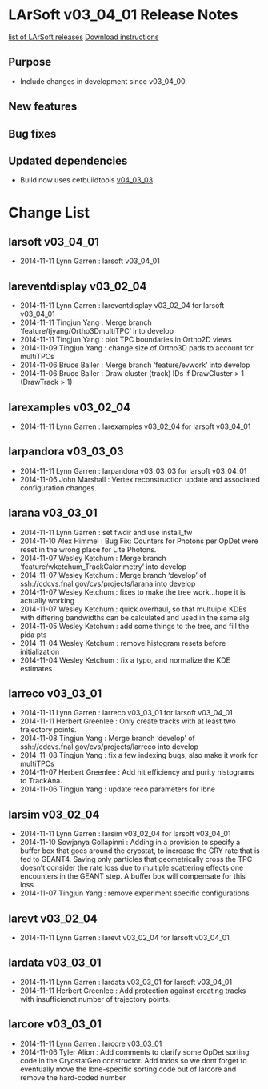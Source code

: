 LArSoft v03_04_01 Release Notes
======================================================================

[list of LArSoft releases](LArSoft_release_list)
[Download instructions](http://scisoft.fnal.gov/scisoft/projects/larsoft/v03_04_01/larsoft-v03_04_01.html)

Purpose
--------------------

-   Include changes in development since v03_04_00.

New features
------------------------------

Bug fixes
------------------------

Updated dependencies
----------------------------------------------

-   Build now uses cetbuildtools [v04_03_03](https://cdcvs.fnal.gov/redmine/projects/cetbuildtools/wiki/Release_Notes)

Change List
============================

larsoft v03_04_01
------------------------------------------

-   2014-11-11 Lynn Garren : larsoft v03_04_01

lareventdisplay v03_02_04
----------------------------------------------------------

-   2014-11-11 Lynn Garren : lareventdisplay v03_02_04 for larsoft v03_04_01
-   2014-11-11 Tingjun Yang : Merge branch ‘feature/tjyang/Ortho3DmultiTPC’ into develop
-   2014-11-11 Tingjun Yang : plot TPC boundaries in Ortho2D views
-   2014-11-09 Tingjun Yang : change size of Ortho3D pads to account for multiTPCs
-   2014-11-06 Bruce Baller : Merge branch ‘feature/evwork’ into develop
-   2014-11-06 Bruce Baller : Draw cluster (track) IDs if DrawCluster \> 1 (DrawTrack \> 1)

larexamples v03_02_04
--------------------------------------------------

-   2014-11-11 Lynn Garren : larexamples v03_02_04 for larsoft v03_04_01

larpandora v03_03_03
------------------------------------------------

-   2014-11-11 Lynn Garren : larpandora v03_03_03 for larsoft v03_04_01
-   2014-11-06 John Marshall : Vertex reconstruction update and associated configuration changes.

larana v03_03_01
----------------------------------------

-   2014-11-11 Lynn Garren : set fwdir and use install_fw
-   2014-11-10 Alex Himmel : Bug Fix: Counters for Photons per OpDet were reset in the wrong place for Lite Photons.
-   2014-11-07 Wesley Ketchum : Merge branch ‘feature/wketchum_TrackCalorimetry’ into develop
-   2014-11-07 Wesley Ketchum : Merge branch ‘develop’ of ssh://cdcvs.fnal.gov/cvs/projects/larana into develop
-   2014-11-07 Wesley Ketchum : fixes to make the tree work…hope it is actually working
-   2014-11-07 Wesley Ketchum : quick overhaul, so that multuiple KDEs with differing bandwidths can be calculated and used in the same alg
-   2014-11-05 Wesley Ketchum : add some things to the tree, and fill the pida pts
-   2014-11-04 Wesley Ketchum : remove histogram resets before initialization
-   2014-11-04 Wesley Ketchum : fix a typo, and normalize the KDE estimates

larreco v03_03_01
------------------------------------------

-   2014-11-11 Lynn Garren : larreco v03_03_01 for larsoft v03_04_01
-   2014-11-11 Herbert Greenlee : Only create tracks with at least two trajectory points.
-   2014-11-08 Tingjun Yang : Merge branch ‘develop’ of ssh://cdcvs.fnal.gov/cvs/projects/larreco into develop
-   2014-11-08 Tingjun Yang : fix a few indexing bugs, also make it work for multiTPCs
-   2014-11-07 Herbert Greenlee : Add hit efficiency and purity histograms to TrackAna.
-   2014-11-06 Tingjun Yang : update reco parameters for lbne

larsim v03_02_04
----------------------------------------

-   2014-11-11 Lynn Garren : larsim v03_02_04 for larsoft v03_04_01
-   2014-11-10 Sowjanya Gollapinni : Adding in a provision to specify a buffer box that goes around the cryostat, to increase the CRY rate that is fed to GEANT4. Saving only particles that geometrically cross the TPC doesn’t consider the rate loss due to multiple scattering effects one encounters in the GEANT step. A buffer box will compensate for this loss
-   2014-11-07 Tingjun Yang : remove experiment specific configurations

larevt v03_02_04
----------------------------------------

-   2014-11-11 Lynn Garren : larevt v03_02_04 for larsoft v03_04_01

lardata v03_03_01
------------------------------------------

-   2014-11-11 Lynn Garren : lardata v03_03_01 for larsoft v03_04_01
-   2014-11-11 Herbert Greenlee : Add protection against creating tracks with insufficienct number of trajectory points.

larcore v03_03_01
------------------------------------------

-   2014-11-11 Lynn Garren : larcore v03_03_01
-   2014-11-06 Tyler Alion : Add comments to clarify some OpDet sorting code in the CryostatGeo constructor. Add todos so we dont forget to eventually move the lbne-specific sorting code out of larcore and remove the hard-coded number
